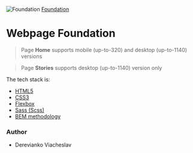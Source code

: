 ![Foundation](https://gromcode.s3.eu-central-1.amazonaws.com/front-end/html-css/lesson24/hw1/icon.png)
[Foundation](https://dereviankoviacheslav.github.io/foundation-website/)
# Webpage Foundation
> Page **Home** supports mobile (up-to-320) and desktop (up-to-1140) versions

> Page **Stories** supports desktop (up-to-1140) version only
> 
The tech stack is:
- [HTML5](https://en.wikipedia.org/wiki/HTML5)
- [CSS3](https://en.wikipedia.org/wiki/Cascading_Style_Sheets)
- [Flexbox](https://en.wikipedia.org/wiki/CSS_Flexible_Box_Layout)
- [Sass (Scss)](https://sass-lang.com/)
- [BEM methodology](https://en.bem.info/methodology/)
### Author
- Derevianko Viacheslav